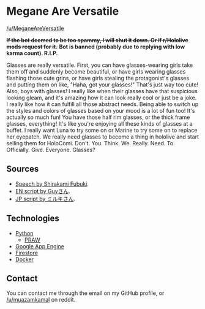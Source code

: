 # Megane Are Versatile

[/u/MeganeAreVersatile](https://www.reddit.com/user/MeganeAreVersatile)

~~**If the bot deemed to be too spammy, I will shut it down. Or if r/Hololive mods request for it.**~~
**Bot is banned (probably due to replying with low karma count). R.I.P.**

Glasses are really versatile. First, you can have glasses-wearing girls take them off and suddenly become beautiful, or have girls wearing glasses flashing those cute grins, or have girls stealing the protagonist's glasses and putting them on like, "Haha, got your glasses!" That's just way too cute! Also, boys with glasses! I really like when their glasses have that suspicious looking gleam, and it's amazing how it can look really cool or just be a joke. I really like how it can fulfill all those abstract needs. Being able to switch up the styles and colors of glasses based on your mood is a lot of fun too! It's actually so much fun! You have those half rim glasses, or the thick frame glasses, everything! It's like you're enjoying all these kinds of glasses at a buffet. I really want Luna to try some on or Marine to try some on to replace her eyepatch. We really need glasses to become a thing in hololive and start selling them for HoloComi. Don't. You. Think. We. Really. Need. To. Officially. Give. Everyone. Glasses?

## Sources

* [Speech by Shirakami Fubuki](https://youtu.be/DTVAjI_ELyA?t=2517).
* [EN script by Guyさん](https://www.youtube.com/watch?v=lWVt0YnSYEY&lc=UgxHrR0ZUu1nPspmanV4AaABAg).
* [JP script by ミルキさん](https://www.youtube.com/watch?v=DTVAjI_ELyA&lc=Ugzg0PFcb4f1OJI_dp94AaABAg).

## Technologies

* [Python](https://www.python.org/)
  * [PRAW](https://praw.readthedocs.io/en/latest/)
* [Google App Engine](https://cloud.google.com/appengine)
* [Firestore](https://firebase.google.com/products/firestore)
* [Docker](https://www.docker.com/)

## Contact

You can contact me through the email on my GitHub profile, or [/u/muazamkamal](https://www.reddit.com/user/muazamkamal) on reddit.
